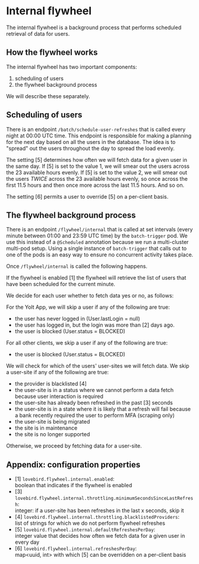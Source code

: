 # Internal flywheel

The internal flywheel is a background process that performs scheduled retrieval of data for users.


## How the flywheel works

The internal flywheel has two important components:

1. scheduling of users
2. the flywheel background process

We will describe these separately.


## Scheduling of users

There is an endpoint `/batch/schedule-user-refreshes` that is called every night at 00:00 UTC time.
This endpoint is responsible for making a planning for the next day based on all the users in the database.
The idea is to "spread" out the users throughout the day to spread the load evenly.

The setting [5] determines how often we will fetch data for a given user in the same day.
If [5] is set to the value 1, we will smear out the users across the 23 available hours evenly.
If [5] is set to the value 2, we will  smear out the users *TWICE* across the 23 available hours evenly, so once across the first 11.5 hours and then once more across the last 11.5 hours.
And so on.

The setting [6] permits a user to override [5] on a per-client basis. 


## The flywheel background process

There is an endpoint `/flywheel/internal` that is called at set intervals (every minute between 01:00 and 23:59 UTC time) by the `batch-trigger` pod.
We use this instead of a `@Scheduled` annotation because we run a multi-cluster multi-pod setup.
Using a single instance of `batch-trigger` that calls out to one of the pods is an easy way to ensure no concurrent activity takes place.

Once `/flywheel/internal` is called the following happens.

If the flywheel is enabled [1] the flywheel will retrieve the list of users that have been scheduled for the current minute.

We decide for each user whether to fetch data yes or no, as follows:

For the Yolt App, we will skip a user if any of the following are true:
- the user has never logged in (User.lastLogin = null)
- the user has logged in, but the login was more than [2] days ago.
- the user is blocked (User.status = BLOCKED)

For all other clients, we skip a user if any of the following are true:
- the user is blocked (User.status = BLOCKED)


We will check for which of the users' user-sites we will fetch data.
We skip a user-site if any of the following are true:
- the provider is blacklisted [4]
- the user-site is in a status where we cannot perform a data fetch because user interaction is required
- the user-site has already been refreshed in the past [3] seconds
- the user-site is in a state where it is likely that a refresh will fail because a bank recently required the user to perform MFA (scraping only)
- the user-site is being migrated
- the site is in maintenance
- the site is no longer supported

Otherwise, we proceed by fetching data for a user-site.


## Appendix: configuration properties

- [1] `lovebird.flywheel.internal.enabled`:\
  boolean that indicates if the flywheel is enabled
- [3] `lovebird.flywheel.internal.throttling.minimumSecondsSinceLastRefresh`:\
  integer: if a user-site has been refreshes in the last x seconds, skip it 
- [4] `lovebird.flywheel.internal.throttling.blacklistedProviders`:\
  list of strings for which we do not perform flywheel refreshes
- [5] `lovebird.flywheel.internal.defaultRefreshesPerDay`:\
  integer value that decides how often we fetch data for a given user in every day
- [6] `lovebird.flywheel.internal.refreshesPerDay`:\
  map<uuid, int> with which [5] can be overridden on a per-client basis
 